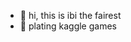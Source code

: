 - 👋 hi, this is ibi the fairest
- 👀 plating kaggle games

<!---
ibinti/ibinti is a ✨ special ✨ repository because its `README.md` (this file) appears on your GitHub profile.
You can click the Preview link to take a look at your changes.
--->
